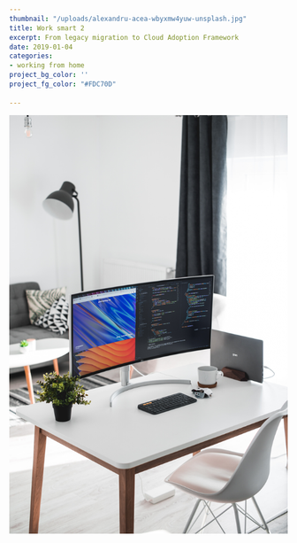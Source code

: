 ```yaml
---
thumbnail: "/uploads/alexandru-acea-wbyxmw4yuw-unsplash.jpg"
title: Work smart 2
excerpt: From legacy migration to Cloud Adoption Framework
date: 2019-01-04
categories:
- working from home
project_bg_color: ''
project_fg_color: "#FDC70D"

---
```

![](/uploads/alexandru-acea-wbyxmw4yuw-unsplash.jpg)